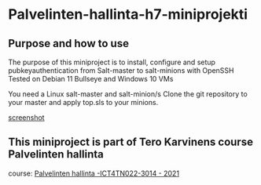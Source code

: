# Palvelinten-hallinta-h7-miniprojekti

## Purpose and how to use
The purpose of this miniproject is to install, configure and setup pubkeyauthentication from Salt-master to salt-minions with OpenSSH  
Tested on Debian 11 Bullseye and Windows 10 VMs

You need a Linux salt-master and salt-minion/s
Clone the git repository to your master and apply top.sls to your minions.

[screenshot](Palvelinten-hallinta-h7-miniprojekti/screenshots/ConnectingtoWindows.png)

## This miniproject is part of Tero Karvinens course Palvelinten hallinta
course: [Palvelinten hallinta -ICT4TN022-3014 - 
2021](https://terokarvinen.com/2021/configuration-management-systems-palvelinten-hallinta-ict4tn022-2021-autumn/)

